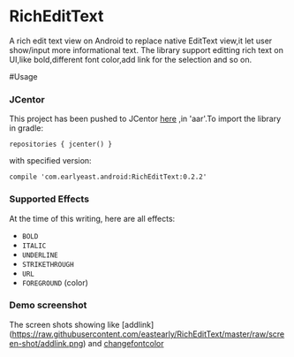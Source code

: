 # RichEditText
A rich edit text view on Android to replace native EditText view,it let user show/input more informational text.
The library support editting rich text on UI,like bold,different font color,add link for the selection and so on.

#Usage

### JCentor

This project has been pushed to JCentor [here](https://bintray.com/xiaodong666/maven/dach-richedit-android/view#) ,in 'aar'.To import the library in gradle:

`repositories {
     jcenter()
 }`

 with specified version:

 `compile 'com.earlyeast.android:RichEditText:0.2.2'`

### Supported Effects

At the time of this writing, here are all effects:

- `BOLD`
- `ITALIC`
- `UNDERLINE`
- `STRIKETHROUGH`
- `URL`
- `FOREGROUND` (color)

### Demo screenshot

 The screen shots showing like [addlink] (https://raw.githubusercontent.com/eastearly/RichEditText/master/raw/screen-shot/addlink.png) and [changefontcolor](https://raw.githubusercontent.com/eastearly/RichEditText/master/raw/screen-shot/changefontcolor.png)

